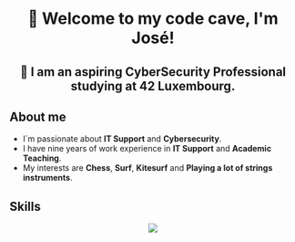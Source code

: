 <div align="center">
  <h1><b> 👋 Welcome to my code cave, I'm José! </b></h1>
  <h2><b> 🚀 I am an aspiring CyberSecurity Professional studying at 42 Luxembourg.</b></h2>
</div>

## About me

- I´m passionate about  **IT Support** and **Cybersecurity**.
- I have nine years of work experience in **IT Support** and **Academic Teaching**.
- My interests are **Chess**, **Surf**, **Kitesurf** and **Playing a lot of strings instruments**.

## Skills

<p align="center">
  <a href="https://skillicons.dev">
    <img src="https://skillicons.dev/icons?i=c,git,github,bash,linux,vscode,vim" />
  </a>
</p>
